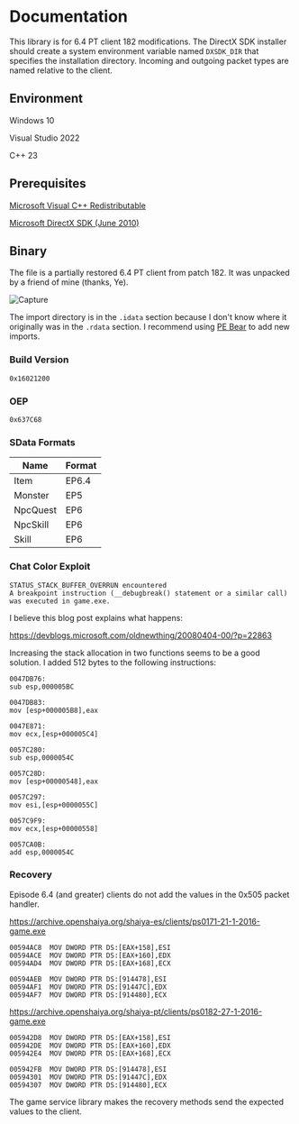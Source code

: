 # Documentation

This library is for 6.4 PT client 182 modifications. The DirectX SDK installer should create a system environment variable named `DXSDK_DIR` that specifies the installation directory. Incoming and outgoing packet types are named relative to the client.

## Environment

Windows 10

Visual Studio 2022

C++ 23

## Prerequisites

[Microsoft Visual C++ Redistributable](https://aka.ms/vs/17/release/vc_redist.x86.exe)

[Microsoft DirectX SDK (June 2010)](https://www.microsoft.com/en-us/download/details.aspx?id=6812)

## Binary

The file is a partially restored 6.4 PT client from patch 182. It was unpacked by a friend of mine (thanks, Ye).

![Capture](https://github.com/user-attachments/assets/6cc6d390-aaae-4f36-b362-f08ce9f243f5)

The import directory is in the `.idata` section because I don't know where it originally was in the `.rdata` section. I recommend using [PE Bear](https://github.com/hasherezade/pe-bear) to add new imports.

### Build Version

`0x16021200`

### OEP

`0x637C68`

### SData Formats

| Name     | Format |
|----------|--------|
| Item     | EP6.4  |
| Monster  | EP5    |
| NpcQuest | EP6    |
| NpcSkill | EP6    |
| Skill    | EP6    |

### Chat Color Exploit

```
STATUS_STACK_BUFFER_OVERRUN encountered
A breakpoint instruction (__debugbreak() statement or a similar call) was executed in game.exe.
```

I believe this blog post explains what happens:

https://devblogs.microsoft.com/oldnewthing/20080404-00/?p=22863

Increasing the stack allocation in two functions seems to be a good solution. I added 512 bytes to the following instructions:

```
0047DB76:
sub esp,000005BC

0047DB83:
mov [esp+000005B8],eax

0047E871:
mov ecx,[esp+000005C4]
```

```
0057C280:
sub esp,0000054C

0057C28D:
mov [esp+00000548],eax

0057C297:
mov esi,[esp+0000055C]

0057C9F9:
mov ecx,[esp+00000558]

0057CA0B:
add esp,0000054C
```

### Recovery

Episode 6.4 (and greater) clients do not add the values in the 0x505 packet handler.

https://archive.openshaiya.org/shaiya-es/clients/ps0171-21-1-2016-game.exe

```
00594AC8  MOV DWORD PTR DS:[EAX+158],ESI
00594ACE  MOV DWORD PTR DS:[EAX+160],EDX
00594AD4  MOV DWORD PTR DS:[EAX+168],ECX

00594AEB  MOV DWORD PTR DS:[914478],ESI
00594AF1  MOV DWORD PTR DS:[91447C],EDX
00594AF7  MOV DWORD PTR DS:[914480],ECX
```

https://archive.openshaiya.org/shaiya-pt/clients/ps0182-27-1-2016-game.exe

```
005942D8  MOV DWORD PTR DS:[EAX+158],ESI
005942DE  MOV DWORD PTR DS:[EAX+160],EDX
005942E4  MOV DWORD PTR DS:[EAX+168],ECX

005942FB  MOV DWORD PTR DS:[914478],ESI
00594301  MOV DWORD PTR DS:[91447C],EDX
00594307  MOV DWORD PTR DS:[914480],ECX
```

The game service library makes the recovery methods send the expected values to the client.
